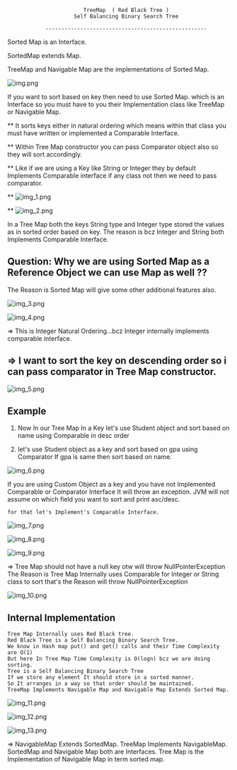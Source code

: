 
                            TreeMap  ( Red Black Tree )
                         Self Balancing Binary Search Tree

                ---------------------------------------------------


Sorted Map is an Interface.

SortedMap extends Map.

TreeMap and Navigable Map are the implementations of Sorted Map.

![img.png](img.png)


If you want to sort based on key then need to use Sorted Map. which is an Interface so you must have to
you their Implementation class like TreeMap or Navigable Map.

 ** It sorts keys either in natural ordering which means within that class you must have written or
    implemented a Comparable Interface.
 
 **  Within Tree Map constructor you can pass Comparator object also so they will sort accordingly.


 ** Like if we are using a Key like String or Integer they by default Implements Comparable interface
    if any class not then we need to pass comparator.

 ** ![img_1.png](img_1.png)

 ** ![img_2.png](img_2.png)

In a Tree Map both the keys String type and Integer type stored the values as in sorted order based on key.
The reason is bcz Integer and String both Implements Comparable Interface.


Question: Why we are using Sorted Map as a Reference Object we can use Map as well  ??
------------------------------------------------------------------------------------

The Reason is Sorted Map will give some other additional features also.

![img_3.png](img_3.png)

![img_4.png](img_4.png)


=> This is Integer Natural Ordering...bcz Integer internally implements comparable interface.

=> I want to sort the key on descending order so i can pass comparator in Tree Map constructor.
   --------------------------------------------------------------------------------------------

![img_5.png](img_5.png)



Example
----------

1. Now In our Tree Map In a Key let's use Student object and sort based on name using Comparable in desc order

2. let's use Student object as a key and sort based on gpa using Comparator If gpa is same
   then sort based on name.

![img_6.png](img_6.png)

If you are using Custom Object as a key and you have not Implemented Comparable or Comparator Interface It
will throw an exception. JVM will not assume on which field you want to sort and print asc/desc.

    for that let's Implement's Comparable Interface.

![img_7.png](img_7.png)

![img_8.png](img_8.png)

![img_9.png](img_9.png)

=> Tree Map should not have a null key otw will throw NullPointerException
    The Reason is Tree Map Internally uses Comparable for Integer or String class to sort
   that's the Reason will throw NullPointerException

![img_10.png](img_10.png)




Internal Implementation
------------------------

    Tree Map Internally uses Red Black tree. 
    Red Black Tree is a Self Balancing Binary Search Tree.
    We know in Hash map put() and get() calls and their Time Complexity are O(1)
    But here In Tree Map Time Complexity is O(logn) bcz we are doing sorting.
    Tree is a Self Balancing Binary Search Tree
    If we store any element It should store in a sorted manner. 
    So It arranges in a way so that order should be maintained.
    TreeMap Implements Navigable Map and Navigable Map Extends Sorted Map.

![img_11.png](img_11.png)


![img_12.png](img_12.png)

![img_13.png](img_13.png)

=> NavigableMap Extends SortedMap. TreeMap Implements NavigableMap.
    SortedMap and Navigable Map both are Interfaces.
    Tree Map is the Implementation of Navigable Map in term sorted map.






